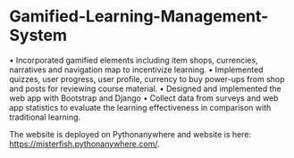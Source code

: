 # Gamified-Learning-Management-System
• Incorporated gamified elements including item shops, currencies, narratives and navigation map to incentivize learning.
• Implemented quizzes, user progress, user profile, currency to buy power-ups from shop and posts for reviewing course material. 
• Designed and implemented the web app with Bootstrap and Django
• Collect data from surveys and web app statistics to evaluate the learning effectiveness in comparison with traditional learning.


The website is deployed on Pythonanywhere and website is here: https://misterfish.pythonanywhere.com/.
